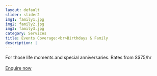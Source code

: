 ```yaml
---
layout: default
slider: slider2
img1: family1.jpg
img2: family2.jpg
img3: family3.jpg
category: Services
title: Events Coverage:<br>Birthdays & Family
description: |
---
```

  For those life moments and special anniversaries. Rates from S$75/hr<br><br> 
  <a class="page-scroll" href="#contact">Enquire now</a>
